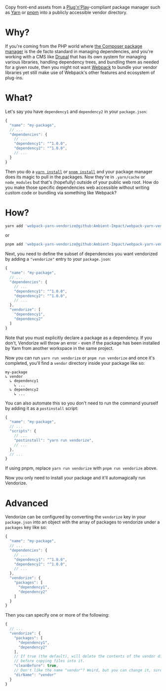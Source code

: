 Copy front-end assets from a
[Plug'n'Play](https://yarnpkg.com/features/pnp)-compliant package manager such
as [Yarn](https://yarnpkg.com/) or [pnpm](https://pnpm.io/) into a publicly
accessible vendor directory.

# Why?

If you're coming from the PHP world where [the Composer package
manager](https://getcomposer.org/) is the de facto standard in managing
dependencies, and you're working with a CMS like
[Drupal](https://www.drupal.org/) that has its own system for managing various
libraries, handling dependency trees, and bundling them as needed for a given
route, then you might not want [Webpack](https://webpack.js.org/) to bundle
your vendor libraries yet still make use of Webpack's other features and
ecosystem of plug-ins.

# What?

Let's say you have `dependency1` and `dependency2` in your `package.json`:

```javascript
{
  "name": "my-package",
  // ...
  "dependencies": {
    // ...
    "dependency1": "^1.0.0",
    "dependency2": "^1.0.0",
    // ...
  }
}

```

Then you do a [`yarn install`](https://yarnpkg.com/cli/install) or
[`pnpm install`](https://pnpm.io/cli/install) and your package manager does its
magic to pull in the packages. Now they're in `.yarn/cache` or `node_modules`
but that's (hopefully) outside of your public web root. How do you make those
specific dependencies web accessible without writing custom code or bundling
via something like Webpack?

# How?

```bash
yarn add 'webpack-yarn-vendorize@github:Ambient-Impact/webpack-yarn-vendorize' --dev
```

or

```bash
pnpm add 'webpack-yarn-vendorize@github:Ambient-Impact/webpack-yarn-vendorize' --dev
```

Next, you need to define the subset of dependencies you want vendorized by
adding a `"vendorize"` entry to your `package.json`:

```javascript
{
  "name": "my-package",
  // ...
  "dependencies": {
    // ...
    "dependency1": "^1.0.0",
    "dependency2": "^1.0.0",
    // ...
  },
  "vendorize": [
    "dependency1",
    "dependency2"
  ]
}
```

Note that you must explicitly declare a package as a dependency. If you don't,
Vendorize will throw an error - even if the package has been installed by Yarn
from another workspace in the same project.

Now you can run `yarn run vendorize` or `pnpm run vendorize` and once it's
completed, you'll find a `vendor` directory inside your package like so:

```
my-package
↳ vendor
  ↳ dependency1
    ↳ ...
  ↳ dependency2
    ↳ ...
```

You can also automate this so you don't need to run the command yourself by
adding it as a `postinstall` script:

```javascript
{
  "name": "my-package",
  // ...
  "scripts": {
    // ...
    "postinstall": "yarn run vendorize",
    // ...
  },
  // ...
}
```

If using pnpm, replace `yarn run vendorize` with `pnpm run vendorize` above.

Now you only need to install your package and it'll automagically run Vendorize.

# Advanced

Vendorize can be configured by converting the `vendorize` key in your
`package.json` into an object with the array of packages to vendorize under a
`packages` key like so:

```javascript
{
  "name": "my-package",
  // ...
  "dependencies": {
    // ...
    "dependency1": "^1.0.0",
    "dependency2": "^1.0.0",
    // ...
  },
  "vendorize": {
    "packages": [
      "dependency1",
      "dependency2"
    ]
  }
}
```

Then you can specify one or more of the following:

```javascript
{
  // ...
  "vendorize": {
    "packages": [
      "dependency1",
      "dependency2"
    ],
    // If true (the default), will delete the contents of the vendor directory
    // before copying files into it.
    "cleanBefore": true,
    // Don't like the name "vendor"? Weird, but you can change it, sure.
    "dirName": "vendor"
  }
}
```
